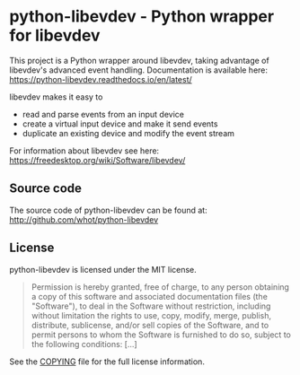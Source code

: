 python-libevdev - Python wrapper for libevdev
=============================================

This project is a Python wrapper around libevdev, taking advantage of
libevdev's advanced event handling. Documentation is available here:
https://python-libevdev.readthedocs.io/en/latest/

libevdev makes it easy to

* read and parse events from an input device
* create a virtual input device and make it send events
* duplicate an existing device and modify the event stream

For information about libevdev see here:
https://freedesktop.org/wiki/Software/libevdev/

Source code
-----------

The source code of python-libevdev can be found at:
http://github.com/whot/python-libevdev

License
-------

python-libevdev is licensed under the MIT license.

> Permission is hereby granted, free of charge, to any person obtaining a
> copy of this software and associated documentation files (the "Software"),
> to deal in the Software without restriction, including without limitation
> the rights to use, copy, modify, merge, publish, distribute, sublicense,
> and/or sell copies of the Software, and to permit persons to whom the
> Software is furnished to do so, subject to the following conditions: [...]

See the [COPYING](http://github.com/whot/python-libevdev/blob/master/COPYING)
file for the full license information.
